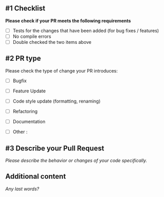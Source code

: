 ## #1 Checklist

**Please check if your PR meets the following requirements**
- [ ] Tests for the changes that have been added (for bug fixes / features)
- [ ] No compile errors
- [ ] Double checked the two items above

## #2 PR type

Please check the type of change your PR introduces:
- [ ] Bugfix
- [ ] Feature Update
- [ ] Code style update (formatting, renaming)
- [ ] Refactoring
- [ ] Documentation
- [ ] Other : 


## #3 Describe your Pull Request

*Please describe the behavior or changes of your code specifically.*


## Additional content

*Any last words?*
